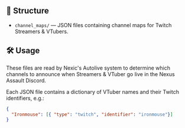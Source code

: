 ## 📁 Structure

- `channel_maps/` — JSON files containing channel maps for Twitch Streamers & VTubers.

## 🛠️ Usage

These files are read by Nexic's Autolive system to determine which channels to announce when Streamers & VTuber go live in the Nexus Assault Discord.

Each JSON file contains a dictionary of VTuber names and their Twitch identifiers, e.g.:

```json
{
  "Ironmouse": [{ "type": "twitch", "identifier": "ironmouse"}]
}
